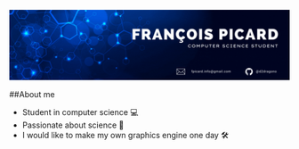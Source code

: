 ![Banner](https://raw.githubusercontent.com/d2dragono/d2dragono/main/github_banniere.gif)

##About me
- Student in computer science 💻
- Passionate about science 🧪
- I would like to make my own graphics engine one day 🛠
